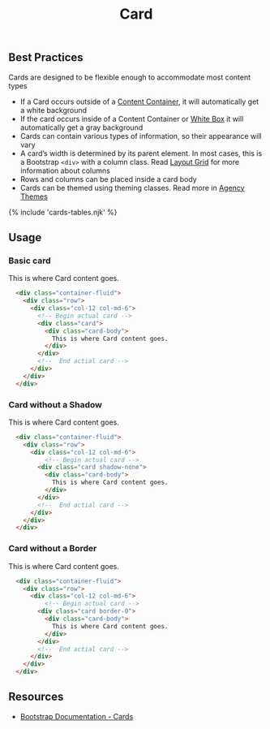 ﻿---
title: Card
summary: Cards are containers for related content or information.
tags: components, card
layout: guide
eleventyNavigation:
  key: Card
  parent: Components
  order: 130
  excerpt: Cards are containers for related content or information.
  img: /img/illustrations/illus-cards.svg
---
## Best Practices
Cards are designed to be flexible enough to accommodate most content types
- If a Card occurs outside of a [Content Container](/components/boxes/#content-container), it will automatically get a white background 
- If the card occurs inside of a Content Container or [White Box](/components/boxes/#white-box) it will automatically get a gray background
- Cards can contain various types of information, so their appearance will vary
- A card’s width is determined by its parent element. In most cases, this is a Bootstrap `<div>` with a column class. Read [Layout Grid](/components/layout-grid/) for more information about columns
- Rows and columns can be placed inside a card body
- Cards can be themed using theming classes. Read more in [Agency Themes](/foundation/agency-theming/)

{% include 'cards-tables.njk' %}

## Usage
### Basic card

<div class="container-fluid">
  <div class="row">
    <div class="col-12 col-md-6">
      <!-- Begin actual card -->
      <div class="card">
        <div class="card-body">
          This is where Card content goes.
        </div>
      </div>
      <!--  End actial card -->
    </div>
  </div>
</div>

```html
  <div class="container-fluid">
    <div class="row">
      <div class="col-12 col-md-6">
        <!-- Begin actual card -->
        <div class="card">
          <div class="card-body">
            This is where Card content goes.
          </div>
        </div>
        <!--  End actial card -->
      </div>
    </div>
  </div>
```

### Card without a Shadow

<div class="container-fluid">
  <div class="row">
    <div class="col-12 col-md-6">
      <!-- Begin actual card -->
      <div class="card shadow-none">
        <div class="card-body">
          This is where Card content goes.
        </div>
      </div>
      <!--  End actial card -->
    </div>
  </div>
</div>

```html
  <div class="container-fluid">
    <div class="row">
      <div class="col-12 col-md-6">
          <!-- Begin actual card -->
        <div class="card shadow-none">
          <div class="card-body">
            This is where Card content goes.
          </div>
        </div>
        <!--  End actial card -->
      </div>
    </div>
  </div>
```

### Card without a Border

<div class="container-fluid">
  <div class="row">
    <div class="col-12 col-md-6">
      <!-- Begin actual card -->
      <div class="card border-0">
        <div class="card-body">
          This is where Card content goes.
        </div>
      </div>
      <!--  End actial card -->
    </div>
  </div>
</div>

```html
  <div class="container-fluid">
    <div class="row">
      <div class="col-12 col-md-6">
          <!-- Begin actual card -->
        <div class="card border-0">
          <div class="card-body">
            This is where Card content goes.
          </div>
        </div>
        <!--  End actial card -->
      </div>
    </div>
  </div>
```

## Resources

* <a href="https://getbootstrap.com/docs/4.5/components/card/" target="_blank">Bootstrap Documentation - Cards</a>

